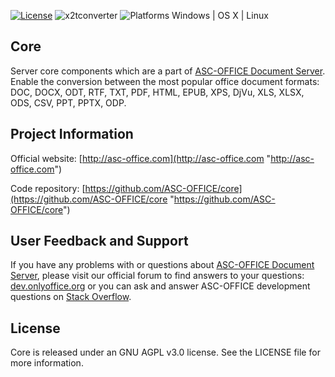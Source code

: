 
[![License](https://img.shields.io/badge/License-GNU%20AGPL%20V3-green.svg?style=flat)](https://www.gnu.org/licenses/agpl-3.0.en.html)     ![x2tconverter](https://img.shields.io/badge/x2tconverter-v2.0.2.376-blue.svg?style=flat) ![Platforms Windows | OS X | Linux](https://img.shields.io/badge/Platforms-Windows%20%7C%20OS%20X%20%7C%20Linux%20-lightgray.svg?style=flat)

## Core
Server core components which are a part of [ASC-OFFICE Document Server][2]. Enable the conversion between the most popular office document formats: DOC, DOCX, ODT, RTF, TXT, PDF, HTML, EPUB, XPS, DjVu, XLS, XLSX, ODS, CSV, PPT, PPTX, ODP.

## Project Information

Official website: [http://asc-office.com](http://asc-office.com "http://asc-office.com")

Code repository: [https://github.com/ASC-OFFICE/core](https://github.com/ASC-OFFICE/сore "https://github.com/ASC-OFFICE/core")

## User Feedback and Support

If you have any problems with or questions about [ASC-OFFICE Document Server][2], please visit our official forum to find answers to your questions: [dev.onlyoffice.org][1] or you can ask and answer ASC-OFFICE development questions on [Stack Overflow][3].

  [1]: http://dev.onlyoffice.org
  [2]: https://github.com/ASC-OFFICE/DocumentServer
  [3]: http://stackoverflow.com/questions/tagged/onlyoffice
  
## License

Core is released under an GNU AGPL v3.0 license. See the LICENSE file for more information.
